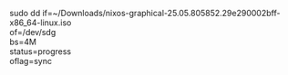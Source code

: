 sudo dd if=~/Downloads/nixos-graphical-25.05.805852.29e290002bff-x86_64-linux.iso \
         of=/dev/sdg \
         bs=4M \
         status=progress \
         oflag=sync
